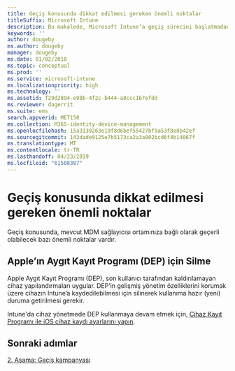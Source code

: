 ```yaml
---
title: Geçiş konusunda dikkat edilmesi gereken önemli noktalar
titleSuffix: Microsoft Intune
description: Bu makalede, Microsoft Intune’a geçiş sürecini başlatmadan önce geçiş konusunda dikkat edilmesi gereken önemli noktalar sağlanmaktadır.
keywords: ''
author: dougeby
ms.author: dougeby
manager: dougeby
ms.date: 01/02/2018
ms.topic: conceptual
ms.prod: ''
ms.service: microsoft-intune
ms.localizationpriority: high
ms.technology: ''
ms.assetid: f29d2894-e98b-4f2c-b444-a8ccc1b7efdd
ms.reviewer: dagerrit
ms.suite: ems
search.appverid: MET150
ms.collection: M365-identity-device-management
ms.openlocfilehash: 15a3130263e19f8d6bef55427bf9a53f8e8b42ef
ms.sourcegitcommit: 143dade9125e7b5173ca2a3a902bcd6f4b14067f
ms.translationtype: MT
ms.contentlocale: tr-TR
ms.lasthandoff: 04/23/2019
ms.locfileid: "61508387"
---
```

# <a name="special-migration-considerations"></a>Geçiş konusunda dikkat edilmesi gereken önemli noktalar

Geçiş konusunda, mevcut MDM sağlayıcısı ortamınıza bağlı olarak geçerli olabilecek bazı önemli noktalar vardır.

## <a name="wipe-for-apples-device-enrollment-program-dep"></a>Apple’ın Aygıt Kayıt Programı (DEP) için Silme

Apple Aygıt Kayıt Programı (DEP), son kullanıcı tarafından kaldırılamayan cihaz yapılandırmaları uygular. DEP’in gelişmiş yönetim özelliklerini korumak üzere cihazın Intune’a kaydedilebilmesi için silinerek kullanıma hazır (yeni) duruma getirilmesi gerekir.

Intune'da cihaz yönetmede DEP kullanmaya devam etmek için, [Cihaz Kayıt Programı ile iOS cihaz kaydı ayarlarını yapın](device-enrollment-program-enroll-ios.md).


## <a name="next-steps"></a>Sonraki adımlar

[2. Aşama: Geçiş kampanyası](migration-guide-campaign.md)
